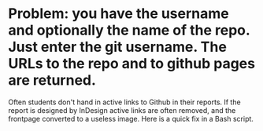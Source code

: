 
# Problem: you have the username and optionally the name of the repo. Just enter the git username. The URLs to the repo and to github pages are returned.

Often students don't hand in active links to Github in their reports. If the report is designed by InDesign active links are often removed, and the frontpage converted to a useless image. Here is a quick fix in a Bash script. 
